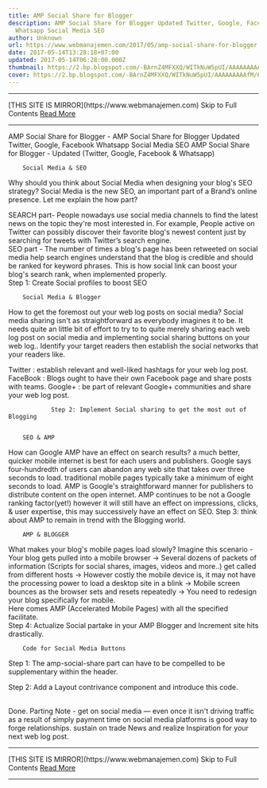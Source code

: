 ```yaml
---
title: AMP Social Share for Blogger
description: AMP Social Share for Blogger Updated Twitter, Google, Facebook
  Whatsapp Social Media SEO
author: Unknown
url: https://www.webmanajemen.com/2017/05/amp-social-share-for-blogger.html
date: 2017-05-14T13:28:18+07:00
updated: 2017-05-14T06:28:00.000Z
thumbnail: https://2.bp.blogspot.com/-BArnZ4MFXXQ/WITkNuW5pUI/AAAAAAAAAfM/6gQsyQ9xXGAmyFtnQR2UzPn6Xm7BqXdVwCLcB/s320/amp-blogger-social-share.webp
cover: https://2.bp.blogspot.com/-BArnZ4MFXXQ/WITkNuW5pUI/AAAAAAAAAfM/6gQsyQ9xXGAmyFtnQR2UzPn6Xm7BqXdVwCLcB/s320/amp-blogger-social-share.webp
---
```


<hr/> [THIS SITE IS MIRROR](https://www.webmanajemen.com) Skip to Full Contents <a href="https://www.webmanajemen.com/2017/05/amp-social-share-for-blogger.html" rel="follow" class="button" id="read-more">Read More</a> <hr/> AMP Social Share for Blogger - AMP Social Share for Blogger Updated Twitter, Google, Facebook Whatsapp Social Media SEO AMP Social Share for Blogger - Updated (Twitter, Google, Facebook &     Whatsapp) 
            




        





        Social Media & SEO     
Why should you think about Social Media when designing your blog's SEO     strategy? Social Media is the new SEO, an important part of a Brand’s     online presence. Let me explain the how part?     
    
SEARCH    part- People nowadays use social media channels to find the latest news on     the topic they're most interested in. For example, People active on Twitter     can possibly discover their favorite blog's newest content just by     searching for tweets with Twitter’s search engine.     
SEO    part - The number of times a blog's page has been retweeted on social media     help search engines understand that the blog is credible and should be     ranked for keyword phrases. This is how social link can boost your blog's     search rank, when implemented properly.     
Step 1: Create Social profiles to boost SEO     
                    
                
        Social Media & Blogger     
How to get the foremost out your web log posts on social media? Social media sharing isn't as straightforward as everybody imagines it to be. It needs quite an little bit of effort to try to to quite merely sharing each web log post on social media and implementing social sharing buttons on your web log..
Identify your target readers then establish the social networks that your readers like.


Twitter : establish relevant and well-liked hashtags for your web log post.
FaceBook : Blogs ought to have their own Facebook page and share posts with teams.
Google+ : be part of relevant Google+ communities and share your web log post.

                Step 2: Implement Social sharing to get the most out of                 Blogging                               
                            
                        
        SEO & AMP     
How can Google AMP have an effect on search results? a much better, quicker mobile internet is best for each users and publishers.
Google says four-hundredth of users can abandon any web site that takes over three seconds to load. traditional mobile pages typically take a minimum of eight seconds to load.
AMP is Google's straightforward manner for publishers to distribute content on the open internet. AMP continues to be not a Google ranking factor(yet!) however it will still have an effect on impressions, clicks, &amp; user expertise, this may successively have an effect on SEO.
Step 3: think about AMP to remain in trend with the Blogging world.
                    
                
        AMP & BLOGGER     
What makes your blog's mobile pages load slowly? Imagine this scenario -     
Your blog gets pulled into a mobile browser → Several dozens of         packets of information (Scripts for social shares, images, videos and         more..) get called from different hosts → However costly the         mobile device is, it may not have the processing power to load a         desktop site in a blink → Mobile screen bounces as the browser         sets and resets repeatedly → You need to redesign your blog         specifically for mobile.     
Here comes AMP (Accelerated Mobile Pages) with all the specified facilitate.     
            Step 4: Actualize Social partake in your AMP Blogger and Increment site hits drastically.                   
                    
                
        Code for Social Media Buttons     
Step 1: The amp-social-share part can have to be compelled to be supplementary within the header.     
<script async='async'         src="https://cdn.ampproject.org/v0/amp-social-share-0.1.js"         custom-element="amp-social-share" ></script>     
Step 2: Add a Layout contrivance component and introduce this code.     
<div id='social-share'><br/>         
<amp-social-share height='35' type='twitter' width='35'/>         
<amp-social-share height='35' type='email' width='35'/>         
<amp-social-share height='35' type='gplus' width='35'/>         
<amp-social-share data-param-app_id='APP_ID'         expr:data-param-href='data:blog.canonicalUrl' height='35'         type='facebook' width='35'/>         
<b:if cond='data:blog.isMobileRequest'>         
<amp-social-share height='35' type='whatsapp' width='35'         data-share-endpoint='whatsapp://send'         expr:data-param-text='&quot;Checkout - &quot; +         data:blog.pageTitle + data:blog.canonicalUrl'/>         
</b:if>         
</div>     
Done.
Parting Note - get on social media — even once it isn't driving traffic as a result of simply payment time on social media platforms is good way to forge relationships. sustain on trade News and realize Inspiration for your next web log post. <hr/> [THIS SITE IS MIRROR](https://www.webmanajemen.com) Skip to Full Contents <a href="https://www.webmanajemen.com/2017/05/amp-social-share-for-blogger.html" rel="follow" class="button" id="read-more">Read More</a> <hr/>